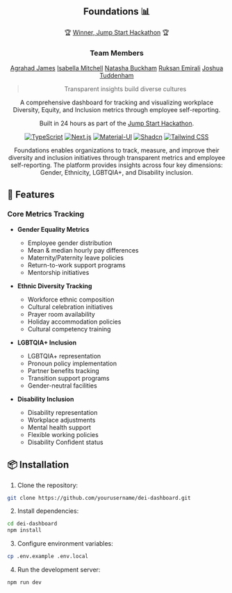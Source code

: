 <div align="center">

<h2>Foundations 📊</h2>

🏆 [Winner, Jump Start Hackathon]([https://www.hackathonparty.com/hackathons/6](https://www.hackathonparty.com/hackathons/6/projects/98)) 🏆

<h3>Team Members</h3>

[Agrahad James](https://www.linkedin.com/in/angharad-james-b5842b19a/)
[Isabella Mitchell](https://github.com/Isabella-Mitchell)
[Natasha Buckham](https://github.com/natashabuckham)
[Ruksan Emirali](https://www.linkedin.com/in/ruksan-emirali-3703912a1/)
[Joshua Tuddenham](https://example.com/joshua)

> Transparent insights build diverse cultures

A comprehensive dashboard for tracking and visualizing workplace Diversity, Equity, and Inclusion metrics through employee self-reporting.

Built in 24 hours as part of the [Jump Start Hackathon](https://www.hackathonparty.com/hackathons/6).

[![TypeScript](https://img.shields.io/badge/typescript-%23007ACC.svg?style=for-the-badge&logo=typescript&logoColor=white)](https://www.typescriptlang.org/)
[![Next.js](https://img.shields.io/badge/Next.js-black?style=for-the-badge&logo=next.js&logoColor=white)](https://nextjs.org/)
[![Material-UI](https://img.shields.io/badge/Material--UI-%230081CB.svg?style=for-the-badge&logo=mui&logoColor=white)](https://mui.com/)
[![Shadcn](https://img.shields.io/badge/shadcn-%23000?style=for-the-badge&logo=shadcn&logoColor=white)](https://shadcn.com/)
[![Tailwind CSS](https://img.shields.io/badge/tailwindcss-%2338B2E0.svg?style=for-the-badge&logo=tailwind-css&logoColor=white)](https://tailwindcss.com/)

Foundations enables organizations to track, measure, and improve their diversity and inclusion initiatives through transparent metrics and employee self-reporting. The platform provides insights across four key dimensions: Gender, Ethnicity, LGBTQIA+, and Disability inclusion.

</div>

## 🚀 Features

### Core Metrics Tracking

- **Gender Equality Metrics**

  - Employee gender distribution
  - Mean & median hourly pay differences
  - Maternity/Paternity leave policies
  - Return-to-work support programs
  - Mentorship initiatives

- **Ethnic Diversity Tracking**

  - Workforce ethnic composition
  - Cultural celebration initiatives
  - Prayer room availability
  - Holiday accommodation policies
  - Cultural competency training

- **LGBTQIA+ Inclusion**

  - LGBTQIA+ representation
  - Pronoun policy implementation
  - Partner benefits tracking
  - Transition support programs
  - Gender-neutral facilities

- **Disability Inclusion**
  - Disability representation
  - Workplace adjustments
  - Mental health support
  - Flexible working policies
  - Disability Confident status

## 📦 Installation

1. Clone the repository:

```bash
git clone https://github.com/yourusername/dei-dashboard.git
```

2. Install dependencies:

```bash
cd dei-dashboard
npm install
```

3. Configure environment variables:

```bash
cp .env.example .env.local
```

4. Run the development server:

```bash
npm run dev
```
